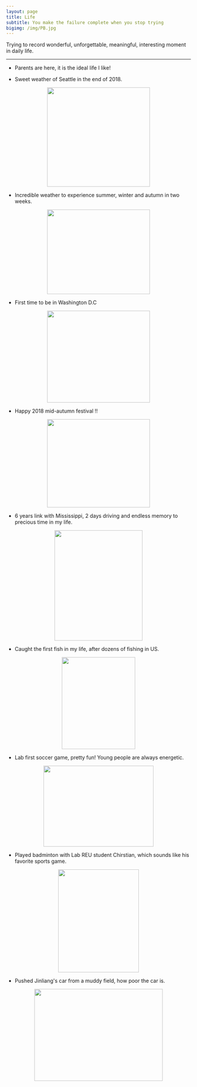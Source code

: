 ```yaml
---
layout: page
title: Life
subtitle: You make the failure complete when you stop trying
bigimg: /img/PB.jpg
---
```


Trying to record wonderful, unforgettable, meaningful, interesting moment in daily life.

<hr>

* Parents are here, it is the ideal life I like!


* Sweet weather of Seattle in the end of 2018.

<p align="center">
  <img width="280" height="270" src="https://i.imgur.com/GZsjDP0.jpg">
</p>

* Incredible weather to experience summer, winter and autumn in two weeks.

<p align="center">
  <img width="280" height="230" src="https://i.imgur.com/3YfLvqI.jpg">
</p>

* First time to be in Washington D.C

<p align="center">
  <img width="280" height="250" src="https://i.imgur.com/2vMwj27.jpg">
</p>

* Happy 2018 mid-autumn festival !!

<p align="center">
  <img width="280" height="240" src="https://i.imgur.com/PFgqqjZ.jpg">
</p>

* 6 years link with Mississippi, 2 days driving and endless memory to precious time in my life.

<p align="center">
  <img width="240" height="300" src="https://i.imgur.com/JRNmcX0.jpg">
</p>

* Caught the first fish in my life, after dozens of fishing in US.

<p align="center">
  <img width="200" height="250" src="https://i.imgur.com/dFFHknR.jpg">
</p>

* Lab first soccer game, pretty fun! Young people are always energetic.

<p align="center">
  <img width="300" height="220" src="https://i.imgur.com/iF5ZHUc.jpg">
</p>

* Played badminton with Lab REU student Chirstian, which sounds like his favorite sports game.

<p align="center">
  <img width="220" height="280" src="https://i.imgur.com/PDeCKkb.jpg">
</p>

* Pushed Jinliang's car from a muddy field, how poor the car is.

<p align="center">
  <img width="350" height="250" src="https://i.imgur.com/IIXthxt.jpg">
</p>
